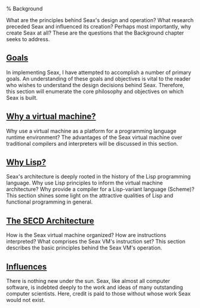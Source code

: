% Background

What are the principles behind Seax's design and operation? What research preceded Seax and influenced its creation? Perhaps most importantly, why create Seax at all? These are the questions that the Background chapter seeks to address.

<h2 class="section-header"><a href="goals.html">Goals</a></h2>

In implementing Seax, I have attempted to accomplish a number of primary goals. An understanding of these goals and objectives is vital to the reader who wishes to understand the design decisions behind Seax. Therefore, this section will enumerate the core philosophy and objectives on which Seax is built. 

<h2 class="section-header"><a href="why-vm.html">Why a virtual machine?</a></h2>

Why use a virtual machine as a platform for a programming language runtime environment? The advantages of the Seax virtual machine over traditional compilers and interpreters will be discussed in this section.

<h2 class="section-header"><a href="why-lisp.html">Why Lisp?</a></h2>

Seax's architecture is deeply rooted in the history of the Lisp programming language. Why use Lisp principles to inform the virtual machine architecture? Why provide a compiler for a Lisp-variant language (Scheme)? This section shines some light on the attractive qualities of Lisp and functional programming in general.


<h2 class="section-header"><a href="secd.html">The SECD Architecture</a></h2>

How is the Seax virtual machine organized? How are instructions interpreted? What comprises the Seax VM's instruction set? This section describes the basic principles behind the Seax VM's operation. 

<h2 class="section-header"><a href="influences.html">Influences</a></h2>

There is nothing new under the sun. Seax, like almost all computer software, is indebted deeply to the work and ideas of many outstanding computer scientists. Here, credit is paid to those without whose work Seax would not exist.